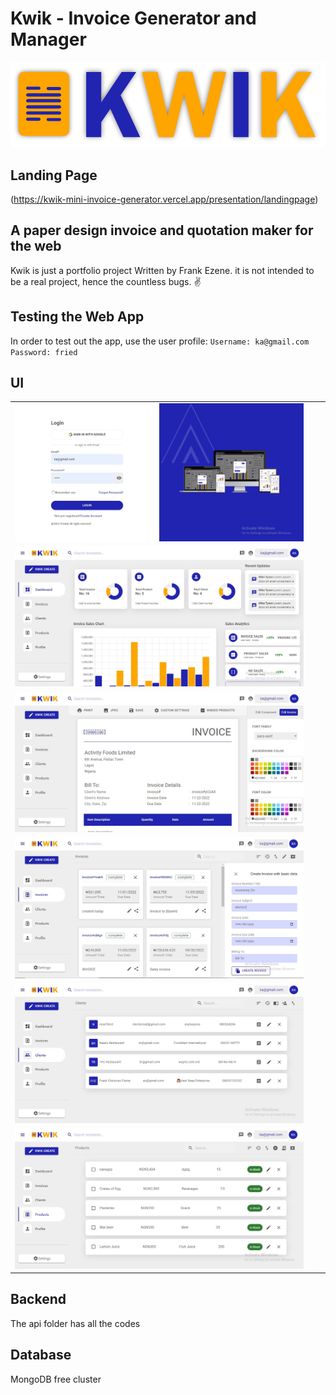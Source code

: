 # Kwik - Invoice Generator and Manager
![Kwik](public/kwik_logo.png)

## Landing Page
(https://kwik-mini-invoice-generator.vercel.app/presentation/landingpage)

## A paper design invoice and quotation maker for the web
  
Kwik is just a portfolio project Written by Frank Ezene.
it is not intended to be a real project, hence the countless bugs. ✌

## Testing the Web App 
In order to test out the app, use the user profile: 
`Username: ka@gmail.com`
`Password: fried`

## UI
||||
|:-------------------------:|:-------------------------:|:-------------------------:|
|<img width="500" alt="kwik screenshot" src="/public/loginp.jpg"> |
<img width="500" alt="kwik screenshot" src="/public/dash.jpg">|
<img width="500" alt="kwik screenshot" src="/public/editpage.jpg">| 
|<img width="500" alt="kwik screenshot" src="/public/invspage.jpg">|
<img width="500" alt="kwik screenshot" src="/public/clientmgr.jpg">|
<img width="500" alt="kwik screenshot" src="/public/prdmgr.jpg">|

## Backend 

The api folder has all the codes

## Database 

MongoDB free cluster

